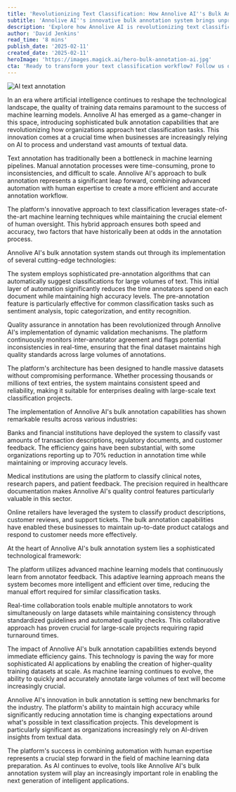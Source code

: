 ```yaml
---
title: 'Revolutionizing Text Classification: How Annolive AI''s Bulk Annotation is Transforming Machine Learning'
subtitle: 'Annolive AI''s innovative bulk annotation system brings unprecedented efficiency to text classification'
description: 'Explore how Annolive AI is revolutionizing text classification with bulk annotation capabilities that combine advanced automation and human expertise, reducing annotation time and maintaining high accuracy in machine learning data preparation.'
author: 'David Jenkins'
read_time: '8 mins'
publish_date: '2025-02-11'
created_date: '2025-02-11'
heroImage: 'https://images.magick.ai/hero-bulk-annotation-ai.jpg'
cta: 'Ready to transform your text classification workflow? Follow us on LinkedIn to stay updated on the latest innovations in AI-powered annotation technology and join a community of forward-thinking ML practitioners!'
---
```


![AI text annotation](https://i.magick.ai/PIXE/1739280662547_magick_img.webp)

In an era where artificial intelligence continues to reshape the technological landscape, the quality of training data remains paramount to the success of machine learning models. Annolive AI has emerged as a game-changer in this space, introducing sophisticated bulk annotation capabilities that are revolutionizing how organizations approach text classification tasks. This innovation comes at a crucial time when businesses are increasingly relying on AI to process and understand vast amounts of textual data.

Text annotation has traditionally been a bottleneck in machine learning pipelines. Manual annotation processes were time-consuming, prone to inconsistencies, and difficult to scale. Annolive AI's approach to bulk annotation represents a significant leap forward, combining advanced automation with human expertise to create a more efficient and accurate annotation workflow.

The platform's innovative approach to text classification leverages state-of-the-art machine learning techniques while maintaining the crucial element of human oversight. This hybrid approach ensures both speed and accuracy, two factors that have historically been at odds in the annotation process.

Annolive AI's bulk annotation system stands out through its implementation of several cutting-edge technologies:

The system employs sophisticated pre-annotation algorithms that can automatically suggest classifications for large volumes of text. This initial layer of automation significantly reduces the time annotators spend on each document while maintaining high accuracy levels. The pre-annotation feature is particularly effective for common classification tasks such as sentiment analysis, topic categorization, and entity recognition.

Quality assurance in annotation has been revolutionized through Annolive AI's implementation of dynamic validation mechanisms. The platform continuously monitors inter-annotator agreement and flags potential inconsistencies in real-time, ensuring that the final dataset maintains high quality standards across large volumes of annotations.

The platform's architecture has been designed to handle massive datasets without compromising performance. Whether processing thousands or millions of text entries, the system maintains consistent speed and reliability, making it suitable for enterprises dealing with large-scale text classification projects.

The implementation of Annolive AI's bulk annotation capabilities has shown remarkable results across various industries:

Banks and financial institutions have deployed the system to classify vast amounts of transaction descriptions, regulatory documents, and customer feedback. The efficiency gains have been substantial, with some organizations reporting up to 70% reduction in annotation time while maintaining or improving accuracy levels.

Medical institutions are using the platform to classify clinical notes, research papers, and patient feedback. The precision required in healthcare documentation makes Annolive AI's quality control features particularly valuable in this sector.

Online retailers have leveraged the system to classify product descriptions, customer reviews, and support tickets. The bulk annotation capabilities have enabled these businesses to maintain up-to-date product catalogs and respond to customer needs more effectively.

At the heart of Annolive AI's bulk annotation system lies a sophisticated technological framework:

The platform utilizes advanced machine learning models that continuously learn from annotator feedback. This adaptive learning approach means the system becomes more intelligent and efficient over time, reducing the manual effort required for similar classification tasks.

Real-time collaboration tools enable multiple annotators to work simultaneously on large datasets while maintaining consistency through standardized guidelines and automated quality checks. This collaborative approach has proven crucial for large-scale projects requiring rapid turnaround times.

The impact of Annolive AI's bulk annotation capabilities extends beyond immediate efficiency gains. This technology is paving the way for more sophisticated AI applications by enabling the creation of higher-quality training datasets at scale. As machine learning continues to evolve, the ability to quickly and accurately annotate large volumes of text will become increasingly crucial.

Annolive AI's innovation in bulk annotation is setting new benchmarks for the industry. The platform's ability to maintain high accuracy while significantly reducing annotation time is changing expectations around what's possible in text classification projects. This development is particularly significant as organizations increasingly rely on AI-driven insights from textual data.

The platform's success in combining automation with human expertise represents a crucial step forward in the field of machine learning data preparation. As AI continues to evolve, tools like Annolive AI's bulk annotation system will play an increasingly important role in enabling the next generation of intelligent applications.
